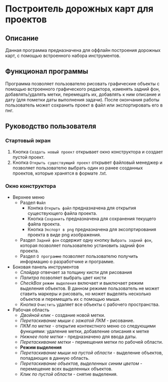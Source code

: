 # Построитель дорожных карт для проектов
## Описание
Данная программа предназначена для оффлайн построения дорожных карт, с помощью встроенного набора инструментов.
## Функционал программы
Программа позволяет пользователю рисовать графические объекты с помощью встроенного графического редактора, изменять задний фон, добавлять/удалять метки, перемещать их, добавлять к ним описание и дату (для пометки даты выполнения задачи). После окончания работы пользователь может сохранить проект в файл или экспортировать его в пнг.   
## Руководство пользователя
### Стартовый экран
1. Кнопка `Создать новый проект` открывает окно конструктора и создает пустой проект.
2. Кнопка `Открыть существующий проект` открывет файловый менеджер и позволяет пользователю выбрать один из ранее созданных проектов, которые хранятся в формате .txt.
### Окно конструктора
* Верхнее меню
  * Раздел `Файл`
    * Конпка `Открыть файл` предназначена для открытия существующего файла проекта.
    * Кнопка `Сохранить` предназначена для сохранения текущего файла проекта.
    * Кнопка `Экспорт в png` предназначена для эксопртирования проекта в виде png изображения.
  * Раздел `Задний фон` содержит одну кнопку `Выбрать задний фон`, которая позволяет пользователю установить задний фон проекта.
  * Раздел `О программе` позволяет пользователю получить информацию о разработчике и программе.
* Боковая панель инструментов
  * *Слайдер* отвечает за толщину кисти для рисования
  * *Палитра* позволяет выбрать цвет кисти
  * *CheckBox* `режим выделения` включает и выключает режим выделения объектов. В данном режиме пользователь не может ставить маркеры и рисовать, но может выделять несколько объектов и перемещать их с помощью мыши.
  * *Кнопка* `Очистить` удаляет все объекты с рабочего пространства.
* Рабочая область
  * *Двойной клик* - создание новой метки.
  * *Перетаскивание мыши с зажатой ЛКМ* - рисование.
  * *ПКМ по метке* - открытие контекстного меню со следующими функциями: удаление метки, добавление описания к метке
  * *Нижнее поле метки* - предназначено для ввода даты.
  * *Перетаскивание метки* - пермещения метки по рабочей области.
  * **Режим выделения** 
  * *Перетаскивание мыши на пустой области* - выделение объектов, попадающих в данную область.
  * *Перетаскивание объектов, выделенных синим цветом* - перемещение всех выделенных объектов.
  * *Клик по пустой области* - снятие выделения.
